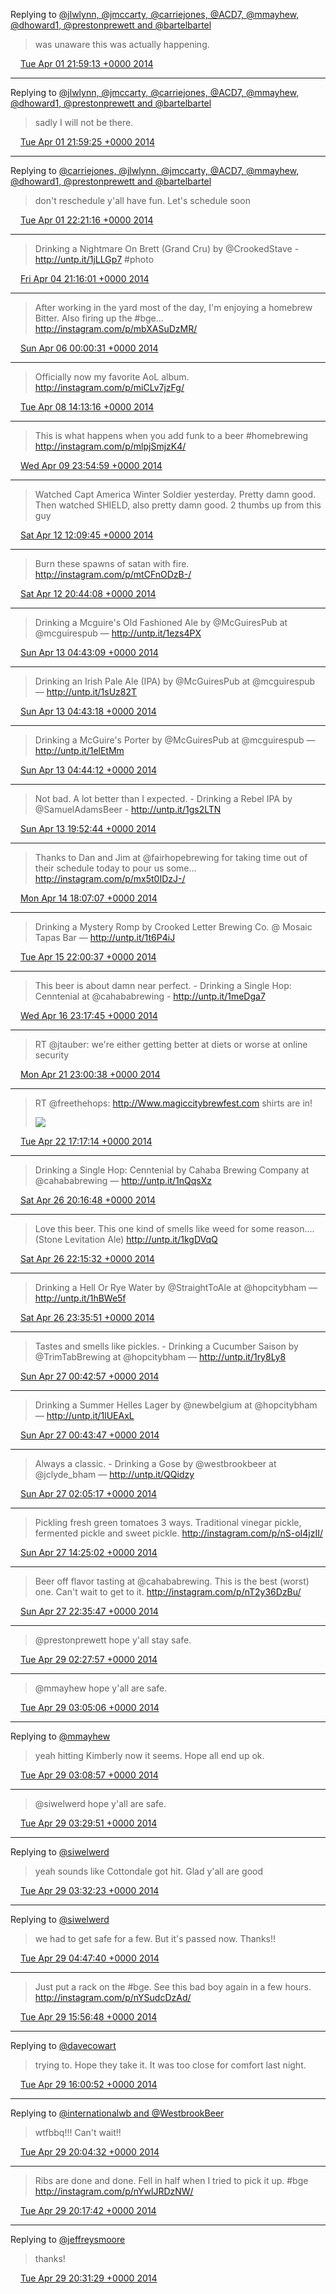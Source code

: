 Replying to [@jlwlynn, @jmccarty, @carriejones, @ACD7, @mmayhew, @dhoward1, @prestonprewett and @bartelbartel](https://twitter.com/jlwlynn/status/451112506904547329)

> was unaware this was actually happening.

<img src="media/tweet.ico" width="12" /> [Tue Apr 01 21:59:13 +0000 2014](https://twitter.com/nhudson/status/451116599375040512)

----

Replying to [@jlwlynn, @jmccarty, @carriejones, @ACD7, @mmayhew, @dhoward1, @prestonprewett and @bartelbartel](https://twitter.com/jlwlynn/status/451112506904547329)

> sadly I will not be there.

<img src="media/tweet.ico" width="12" /> [Tue Apr 01 21:59:25 +0000 2014](https://twitter.com/nhudson/status/451116649543118850)

----

Replying to [@carriejones, @jlwlynn, @jmccarty, @ACD7, @mmayhew, @dhoward1, @prestonprewett and @bartelbartel](https://twitter.com/carriejones/status/451120829812965376)

> don't reschedule y'all have fun. Let's schedule soon

<img src="media/tweet.ico" width="12" /> [Tue Apr 01 22:21:16 +0000 2014](https://twitter.com/nhudson/status/451122150079221760)

----

> Drinking a Nightmare On Brett (Grand Cru) by @CrookedStave - http://untp.it/1jLLGp7 #photo

<img src="media/tweet.ico" width="12" /> [Fri Apr 04 21:16:01 +0000 2014](https://twitter.com/nhudson/status/452192893672099840)

----

> After working in the yard most of the day, I'm enjoying a homebrew Bitter. Also firing up the #bge… http://instagram.com/p/mbXASuDzMR/

<img src="media/tweet.ico" width="12" /> [Sun Apr 06 00:00:31 +0000 2014](https://twitter.com/nhudson/status/452596679309819904)

----

> Officially now my favorite AoL album. http://instagram.com/p/miCLv7jzFg/

<img src="media/tweet.ico" width="12" /> [Tue Apr 08 14:13:16 +0000 2014](https://twitter.com/nhudson/status/453536054025682944)

----

> This is what happens when you add funk to a beer #homebrewing http://instagram.com/p/mlpjSmjzK4/

<img src="media/tweet.ico" width="12" /> [Wed Apr 09 23:54:59 +0000 2014](https://twitter.com/nhudson/status/454044837306957826)

----

> Watched Capt America Winter Soldier yesterday. Pretty damn good. Then watched SHIELD, also pretty damn good. 2 thumbs up from this guy

<img src="media/tweet.ico" width="12" /> [Sat Apr 12 12:09:45 +0000 2014](https://twitter.com/nhudson/status/454954523338211328)

----

> Burn these spawns of satan with fire. http://instagram.com/p/mtCFnODzB-/

<img src="media/tweet.ico" width="12" /> [Sat Apr 12 20:44:08 +0000 2014](https://twitter.com/nhudson/status/455083972008370176)

----

> Drinking a Mcguire's Old Fashioned Ale by @McGuiresPub at @mcguirespub — http://untp.it/1ezs4PX

<img src="media/tweet.ico" width="12" /> [Sun Apr 13 04:43:09 +0000 2014](https://twitter.com/nhudson/status/455204518817722368)

----

> Drinking an Irish Pale Ale (IPA) by @McGuiresPub at @mcguirespub — http://untp.it/1sUz82T

<img src="media/tweet.ico" width="12" /> [Sun Apr 13 04:43:18 +0000 2014](https://twitter.com/nhudson/status/455204556105064448)

----

> Drinking a McGuire's Porter by @McGuiresPub at @mcguirespub — http://untp.it/1elEtMm

<img src="media/tweet.ico" width="12" /> [Sun Apr 13 04:44:12 +0000 2014](https://twitter.com/nhudson/status/455204783876345856)

----

> Not bad. A lot better than I expected. - Drinking a Rebel IPA by @SamuelAdamsBeer - http://untp.it/1gs2LTN

<img src="media/tweet.ico" width="12" /> [Sun Apr 13 19:52:44 +0000 2014](https://twitter.com/nhudson/status/455433422895583233)

----

> Thanks to Dan and Jim at @fairhopebrewing for taking time out of their schedule today to pour us some… http://instagram.com/p/mx5t0IDzJ-/

<img src="media/tweet.ico" width="12" /> [Mon Apr 14 18:07:07 +0000 2014](https://twitter.com/nhudson/status/455769234208210944)

----

> Drinking a Mystery Romp by Crooked Letter Brewing Co. @ Mosaic Tapas Bar — http://untp.it/1t6P4iJ

<img src="media/tweet.ico" width="12" /> [Tue Apr 15 22:00:37 +0000 2014](https://twitter.com/nhudson/status/456190382154739713)

----

> This beer is about damn near perfect. - Drinking a Single Hop: Cenntenial at @cahababrewing - http://untp.it/1meDga7

<img src="media/tweet.ico" width="12" /> [Wed Apr 16 23:17:45 +0000 2014](https://twitter.com/nhudson/status/456572180369637378)

----

> RT @jtauber: we're either getting better at diets or worse at online security

<img src="media/tweet.ico" width="12" /> [Mon Apr 21 23:00:38 +0000 2014](https://twitter.com/nhudson/status/458379814567936000)

----

> RT @freethehops: http://Www.magiccitybrewfest.com shirts are in! 
> 
> ![](media/458655782058622976-Bl1qJPRIYAAC_vg.jpg)

<img src="media/tweet.ico" width="12" /> [Tue Apr 22 17:17:14 +0000 2014](https://twitter.com/nhudson/status/458655782058622976)

----

> Drinking a Single Hop: Cenntenial by Cahaba Brewing Company at @cahababrewing — http://untp.it/1nQqsXz

<img src="media/tweet.ico" width="12" /> [Sat Apr 26 20:16:48 +0000 2014](https://twitter.com/nhudson/status/460150524269326337)

----

> Love this beer. This one kind of smells like weed for some reason.... (Stone Levitation Ale) http://untp.it/1kgDVqQ

<img src="media/tweet.ico" width="12" /> [Sat Apr 26 22:15:32 +0000 2014](https://twitter.com/nhudson/status/460180402318356480)

----

> Drinking a Hell Or Rye Water by @StraightToAle at @hopcitybham — http://untp.it/1hBWe5f

<img src="media/tweet.ico" width="12" /> [Sat Apr 26 23:35:51 +0000 2014](https://twitter.com/nhudson/status/460200616082821121)

----

> Tastes and smells like pickles. - Drinking a Cucumber Saison by @TrimTabBrewing at @hopcitybham  — http://untp.it/1ry8Ly8

<img src="media/tweet.ico" width="12" /> [Sun Apr 27 00:42:57 +0000 2014](https://twitter.com/nhudson/status/460217502866620416)

----

> Drinking a Summer Helles Lager by @newbelgium at @hopcitybham — http://untp.it/1lUEAxL

<img src="media/tweet.ico" width="12" /> [Sun Apr 27 00:43:47 +0000 2014](https://twitter.com/nhudson/status/460217711860408320)

----

> Always a classic. - Drinking a Gose by @westbrookbeer at @jclyde_bham  — http://untp.it/QQidzy

<img src="media/tweet.ico" width="12" /> [Sun Apr 27 02:05:17 +0000 2014](https://twitter.com/nhudson/status/460238220044009472)

----

> Pickling fresh green tomatoes 3 ways.  Traditional vinegar pickle, fermented pickle and sweet pickle. http://instagram.com/p/nS-oI4jzII/

<img src="media/tweet.ico" width="12" /> [Sun Apr 27 14:25:02 +0000 2014](https://twitter.com/nhudson/status/460424383694389248)

----

> Beer off flavor tasting at @cahababrewing. This is the best (worst) one. Can't wait to get to it. http://instagram.com/p/nT2y36DzBu/

<img src="media/tweet.ico" width="12" /> [Sun Apr 27 22:35:47 +0000 2014](https://twitter.com/nhudson/status/460547887001501696)

----

> @prestonprewett hope y'all stay safe.

<img src="media/tweet.ico" width="12" /> [Tue Apr 29 02:27:57 +0000 2014](https://twitter.com/nhudson/status/460968701215645697)

----

> @mmayhew hope y'all are safe.

<img src="media/tweet.ico" width="12" /> [Tue Apr 29 03:05:06 +0000 2014](https://twitter.com/nhudson/status/460978052579594240)

----

Replying to [@mmayhew](https://twitter.com/mmayhew/status/460978325016809472)

> yeah hitting Kimberly now it seems. Hope all end up ok.

<img src="media/tweet.ico" width="12" /> [Tue Apr 29 03:08:57 +0000 2014](https://twitter.com/nhudson/status/460979018427142144)

----

> @siwelwerd hope y'all are safe.

<img src="media/tweet.ico" width="12" /> [Tue Apr 29 03:29:51 +0000 2014](https://twitter.com/nhudson/status/460984277098713088)

----

Replying to [@siwelwerd](https://twitter.com/siwelwerd/status/460984677927362560)

> yeah sounds like Cottondale got hit. Glad y'all are good

<img src="media/tweet.ico" width="12" /> [Tue Apr 29 03:32:23 +0000 2014](https://twitter.com/nhudson/status/460984915706650624)

----

Replying to [@siwelwerd](https://twitter.com/siwelwerd/status/461003654804156416)

> we had to get safe for a few. But it's passed now. Thanks!!

<img src="media/tweet.ico" width="12" /> [Tue Apr 29 04:47:40 +0000 2014](https://twitter.com/nhudson/status/461003864112525312)

----

> Just put a rack on the #bge. See this bad boy again in a few hours. http://instagram.com/p/nYSudcDzAd/

<img src="media/tweet.ico" width="12" /> [Tue Apr 29 15:56:48 +0000 2014](https://twitter.com/nhudson/status/461172255213764608)

----

Replying to [@davecowart](https://twitter.com/davecowart/status/461172871268929536)

> trying to. Hope they take it. It was too close for comfort last night.

<img src="media/tweet.ico" width="12" /> [Tue Apr 29 16:00:52 +0000 2014](https://twitter.com/nhudson/status/461173277650866176)

----

Replying to [@internationalwb and @WestbrookBeer](https://twitter.com/iwinebeer/status/461198139882733569)

> wtfbbq!!! Can't wait!!

<img src="media/tweet.ico" width="12" /> [Tue Apr 29 20:04:32 +0000 2014](https://twitter.com/nhudson/status/461234599763668992)

----

> Ribs are done and done. Fell in half when I tried to pick it up. #bge http://instagram.com/p/nYwlJRDzNW/

<img src="media/tweet.ico" width="12" /> [Tue Apr 29 20:17:42 +0000 2014](https://twitter.com/nhudson/status/461237911057616896)

----

Replying to [@jeffreysmoore](https://twitter.com/jeffreysmoore/status/461241014771281920)

> thanks!

<img src="media/tweet.ico" width="12" /> [Tue Apr 29 20:31:29 +0000 2014](https://twitter.com/nhudson/status/461241379872854016)